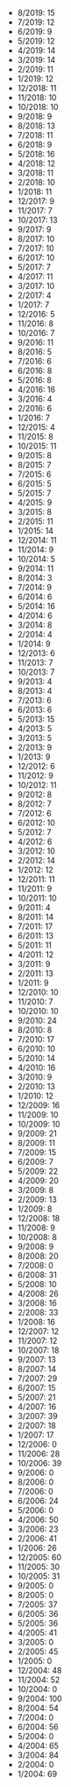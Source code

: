 *  8/2019: 15
*  7/2019: 12
*  6/2019: 9
*  5/2019: 12
*  4/2019: 14
*  3/2019: 14
*  2/2019: 11
*  1/2019: 12
*  12/2018: 11
*  11/2018: 10
*  10/2018: 10
*  9/2018: 9
*  8/2018: 13
*  7/2018: 11
*  6/2018: 9
*  5/2018: 16
*  4/2018: 12
*  3/2018: 11
*  2/2018: 10
*  1/2018: 11
*  12/2017: 9
*  11/2017: 7
*  10/2017: 13
*  9/2017: 9
*  8/2017: 10
*  7/2017: 10
*  6/2017: 10
*  5/2017: 7
*  4/2017: 11
*  3/2017: 10
*  2/2017: 4
*  1/2017: 7
*  12/2016: 5
*  11/2016: 8
*  10/2016: 7
*  9/2016: 11
*  8/2016: 5
*  7/2016: 6
*  6/2016: 8
*  5/2016: 8
*  4/2016: 16
*  3/2016: 4
*  2/2016: 6
*  1/2016: 7
*  12/2015: 4
*  11/2015: 8
*  10/2015: 11
*  9/2015: 8
*  8/2015: 7
*  7/2015: 6
*  6/2015: 5
*  5/2015: 7
*  4/2015: 9
*  3/2015: 8
*  2/2015: 11
*  1/2015: 14
*  12/2014: 11
*  11/2014: 9
*  10/2014: 5
*  9/2014: 11
*  8/2014: 3
*  7/2014: 9
*  6/2014: 6
*  5/2014: 16
*  4/2014: 6
*  3/2014: 8
*  2/2014: 4
*  1/2014: 9
*  12/2013: 6
*  11/2013: 7
*  10/2013: 7
*  9/2013: 4
*  8/2013: 4
*  7/2013: 6
*  6/2013: 6
*  5/2013: 15
*  4/2013: 5
*  3/2013: 5
*  2/2013: 9
*  1/2013: 9
*  12/2012: 6
*  11/2012: 9
*  10/2012: 11
*  9/2012: 8
*  8/2012: 7
*  7/2012: 6
*  6/2012: 10
*  5/2012: 7
*  4/2012: 6
*  3/2012: 10
*  2/2012: 14
*  1/2012: 12
*  12/2011: 11
*  11/2011: 9
*  10/2011: 10
*  9/2011: 4
*  8/2011: 14
*  7/2011: 17
*  6/2011: 13
*  5/2011: 11
*  4/2011: 12
*  3/2011: 9
*  2/2011: 13
*  1/2011: 9
*  12/2010: 10
*  11/2010: 7
*  10/2010: 10
*  9/2010: 24
*  8/2010: 8
*  7/2010: 17
*  6/2010: 10
*  5/2010: 14
*  4/2010: 16
*  3/2010: 9
*  2/2010: 13
*  1/2010: 12
*  12/2009: 16
*  11/2009: 10
*  10/2009: 10
*  9/2009: 21
*  8/2009: 11
*  7/2009: 15
*  6/2009: 7
*  5/2009: 22
*  4/2009: 20
*  3/2009: 8
*  2/2009: 13
*  1/2009: 8
*  12/2008: 18
*  11/2008: 9
*  10/2008: 8
*  9/2008: 9
*  8/2008: 20
*  7/2008: 0
*  6/2008: 31
*  5/2008: 10
*  4/2008: 26
*  3/2008: 16
*  2/2008: 33
*  1/2008: 16
*  12/2007: 12
*  11/2007: 12
*  10/2007: 18
*  9/2007: 13
*  8/2007: 14
*  7/2007: 29
*  6/2007: 15
*  5/2007: 21
*  4/2007: 16
*  3/2007: 39
*  2/2007: 18
*  1/2007: 17
*  12/2006: 0
*  11/2006: 28
*  10/2006: 39
*  9/2006: 0
*  8/2006: 0
*  7/2006: 0
*  6/2006: 24
*  5/2006: 0
*  4/2006: 50
*  3/2006: 23
*  2/2006: 41
*  1/2006: 26
*  12/2005: 60
*  11/2005: 30
*  10/2005: 31
*  9/2005: 0
*  8/2005: 0
*  7/2005: 37
*  6/2005: 36
*  5/2005: 36
*  4/2005: 41
*  3/2005: 0
*  2/2005: 45
*  1/2005: 0
*  12/2004: 48
*  11/2004: 52
*  10/2004: 0
*  9/2004: 100
*  8/2004: 54
*  7/2004: 0
*  6/2004: 56
*  5/2004: 0
*  4/2004: 65
*  3/2004: 84
*  2/2004: 0
*  1/2004: 69